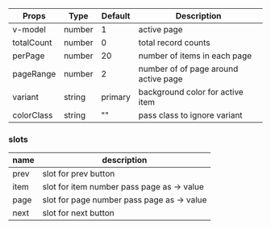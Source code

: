 | Props | Type | Default | Description |
| ------------ | ------------ | ------------ | ------------ |
| v-model | number |1 | active page |
| totalCount | number | 0 | total record counts |
| perPage | number | 20 | number of items in each page |
| pageRange | number | 2 | number of of page around active page |
| variant | string | primary | background color for active item |
| colorClass | string | "" | pass class to ignore variant |

### slots
| name | description
| ------------ | ------------ |
| prev | slot for prev button |
| item | slot for item number pass page as -> value |
| page | slot for page number pass page as -> value |
| next | slot for next button |

